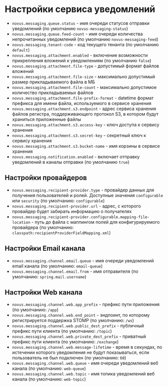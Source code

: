 # Настройки сервиса уведомлений

- `novus.messaging.queue.status` - имя очереди статусов отправки уведомлений (по умолчанию `novus-messaging-status`)
- `novus.messaging.queue.feed-count` - имя очереди количества непрочитанных уведомлений (по умолчанию `novus-messaging-feed`)
- `novus.messaging.tenant-code` - код текущего тенанта (по умолчанию `default`)
- `novus.messaging.attachment.enabled` - включение возможности прикрепления вложений к уведомлениям (по умолчанию `false`)
- `novus.messaging.attachment.file-type` - допустимый формат файлов вложений
- `novus.messaging.attachment.file-size` - максимально допустимый размер прикладываемого файла в МБ
- `novus.messaging.attachment.file-count` - максимально допустимое количество прикладываемых файлов
- `novus.messaging.attachment.file-prefix-format` - datetime формат префикса для имени файла, используемого в сервисе хранения
- `novus.messaging.attachment.s3.endpoint` - адрес сервиса хранения файлов регистра, поддерживающего протокол S3, в котором будут храниться приложенные файлы
- `novus.messaging.attachment.s3.access-key` - ключ доступа к сервису хранения
- `novus.messaging.attachment.s3.secret-key` - секретный ключ к сервису хранения
- `novus.messaging.attachment.s3.bucket-name` - имя корзины в сервисе хранения
- `novus.messaging.notification.enabled` - включает отправку уведомлений в каналы отправки (по умолчанию `true`)

## Настройки провайдеров

- `novus.messaging.recipient-provider.type` - провайдер данных для получения пользователей и ролей. Доступные
  значения `configurable` или `security` (по умолчанию: `configurable`)
- `novus.messaging.recipient-provider.url` - адрес, с которого провайдер будет забирать информацию о получателях
- `novus.messaging.recipient-provider.configurable.mapping-file-location` - путь до файла с маппингом полей 
  для конфигурируемого провайдера (по умолчанию: `classpath:recipientProviderFieldMapping.xml`)

## Настройки Email канала

- `novus.messaging.channel.email.queue` - имя очереди уведомлений email канала (по умолчанию: `email-queue`)
- `novus.messaging.channel.email.from` - имя отправителя (по умолчанию: `spring.mail.username`)

## Настройки Web канала

- `novus.messaging.channel.web.app_prefix` - префикс пути приложения
  (по умолчанию: `/app`)
- `novus.messaging.channel.web.end_point` - эндпоинт, по которому регистрируется поддержка STOMP
  (по умолчанию: `/ws`)
- `novus.messaging.channel.web.public_dest_prefix` - публичный префикс пути клиента
  (по умолчанию: `/topic`)
- `novus.messaging.channel.web.private_dest_prefix` - приватный префикс пути клиента
  (по умолчанию: `/exchange`)
- `novus.messaging.channel.web.message-lifetime` - время в секундах, по истечении которого уведомления не будут
  показываться, если пользователь не был подключен (по умолчанию: `60`)
- `novus.messaging.channel.web.queue` - имя очереди уведомлений веб канала (по умолчанию: `web-queue`)
- `novus.messaging.channel.web.topic` - имя топика уведомлений веб канала (по умолчанию: `web-topic`)

